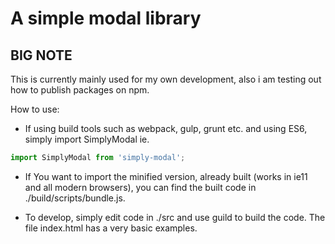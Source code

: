 # A simple modal library

## BIG NOTE
This is currently mainly used for my own development, also i am testing out how to publish packages on npm. 

How to use:

- If using build tools such as webpack, gulp, grunt etc. and using ES6, simply import SimplyModal ie.

```js
import SimplyModal from 'simply-modal';
```

- If You want to import the minified version, already built (works in ie11 and all modern browsers), you can find the built code in ./build/scripts/bundle.js.

- To develop, simply edit code in ./src and use guild to build the code. The file index.html has a very basic examples.

